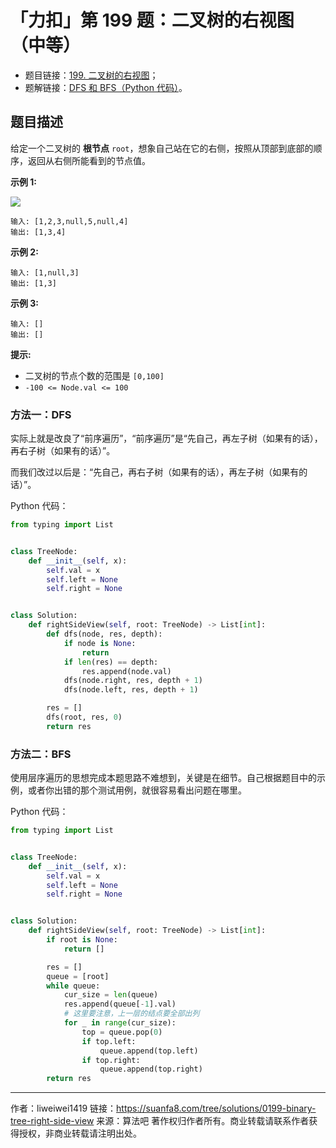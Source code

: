 # 「力扣」第 199 题：二叉树的右视图（中等）

- 题目链接：[199. 二叉树的右视图](https://leetcode-cn.com/problems/binary-tree-right-side-view/)；
- 题解链接：[DFS 和 BFS（Python 代码）](https://leetcode-cn.com/problems/binary-tree-right-side-view/solution/dfs-he-bfspython-dai-ma-by-liweiwei1419/)。

## 题目描述

给定一个二叉树的 **根节点** `root`，想象自己站在它的右侧，按照从顶部到底部的顺序，返回从右侧所能看到的节点值。

**示例 1:**

![](https://suanfa8-1252206550.cos.ap-shanghai.myqcloud.com/suanfa8/202305262147563.png)

```
输入: [1,2,3,null,5,null,4]
输出: [1,3,4]
```

**示例 2:**

```
输入: [1,null,3]
输出: [1,3]
```

**示例 3:**

```
输入: []
输出: []
```

**提示:**

- 二叉树的节点个数的范围是 `[0,100]`
- `-100 <= Node.val <= 100`

### 方法一：DFS

实际上就是改良了“前序遍历”，“前序遍历”是“先自己，再左子树（如果有的话），再右子树（如果有的话）”。

而我们改过以后是：“先自己，再右子树（如果有的话），再左子树（如果有的话）”。

Python 代码：

```python []
from typing import List


class TreeNode:
    def __init__(self, x):
        self.val = x
        self.left = None
        self.right = None


class Solution:
    def rightSideView(self, root: TreeNode) -> List[int]:
        def dfs(node, res, depth):
            if node is None:
                return
            if len(res) == depth:
                res.append(node.val)
            dfs(node.right, res, depth + 1)
            dfs(node.left, res, depth + 1)

        res = []
        dfs(root, res, 0)
        return res
```

### 方法二：BFS

使用层序遍历的思想完成本题思路不难想到，关键是在细节。自己根据题目中的示例，或者你出错的那个测试用例，就很容易看出问题在哪里。

Python 代码：

```Python []
from typing import List


class TreeNode:
    def __init__(self, x):
        self.val = x
        self.left = None
        self.right = None


class Solution:
    def rightSideView(self, root: TreeNode) -> List[int]:
        if root is None:
            return []

        res = []
        queue = [root]
        while queue:
            cur_size = len(queue)
            res.append(queue[-1].val)
            # 这里要注意，上一层的结点要全部出列
            for _ in range(cur_size):
                top = queue.pop(0)
                if top.left:
                    queue.append(top.left)
                if top.right:
                    queue.append(top.right)
        return res
```



---

作者：liweiwei1419
链接：https://suanfa8.com/tree/solutions/0199-binary-tree-right-side-view
来源：算法吧
著作权归作者所有。商业转载请联系作者获得授权，非商业转载请注明出处。